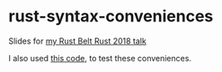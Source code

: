 # rust-syntax-conveniences

Slides for [my Rust Belt Rust 2018 talk](https://rust-belt-rust.com/sessions/#syntax)

I also used [this code](https://github.com/tshepang/rust-syntax-conveniences-prep), to test these conveniences.
